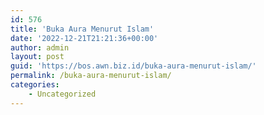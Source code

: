 ```yaml
---
id: 576
title: 'Buka Aura Menurut Islam'
date: '2022-12-21T21:21:36+00:00'
author: admin
layout: post
guid: 'https://bos.awn.biz.id/buka-aura-menurut-islam/'
permalink: /buka-aura-menurut-islam/
categories:
    - Uncategorized
---
```


